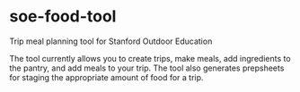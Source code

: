 # soe-food-tool
Trip meal planning tool for Stanford Outdoor Education

The tool currently allows you to create trips, make meals, add ingredients to the pantry, and add meals to your trip.
The tool also generates prepsheets for staging the appropriate amount of food for a trip.
